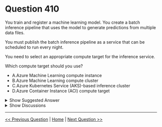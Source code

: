 # Question 410

You train and register a machine learning model. You create a batch inference pipeline that uses the model to generate predictions from multiple data files.

You must publish the batch inference pipeline as a service that can be scheduled to run every night.

You need to select an appropriate compute target for the inference service.

Which compute target should you use?

* A.Azure Machine Learning compute instance
* B.Azure Machine Learning compute cluster
* C.Azure Kubernetes Service (AKS)-based inference cluster
* D.Azure Container Instance (ACI) compute target

<details>
  <summary>Show Suggested Answer</summary>

  <strong>B</strong><br>

</details>

<details>
  <summary>Show Discussions</summary>

<blockquote><p><strong>BTAB</strong> <code>(Fri 13 Jan 2023 03:18)</code> - <em>Upvotes: 10</em></p><p>I think the confusion here is real-time vs batch.  A real-time inference pipeline should use AKS.  This is a BATCH inference pipeline.  The answer is B.</p></blockquote>
<blockquote><p><strong>manualrg</strong> <code>(Sun 29 Jan 2023 12:58)</code> - <em>Upvotes: 2</em></p><p>I agree the answer is B. Indeed, in the example notebook: Create a Batch Inferencing Service
https://github.com/MicrosoftLearning/mslearn-dp100/blob/main/10%20-%20Create%20a%20Batch%20Inferencing%20Service.ipynb
Existing compute cluster resource is checked and set as pipeline compute target:
try:
    # Check for existing compute target
    inference_cluster = ComputeTarget(workspace=ws, name=cluster_name)
...
parallel_run_config = ParallelRunConfig(
    source_directory=experiment_folder,
    entry_script=&quot;batch_diabetes.py&quot;,
    mini_batch_size=&quot;5&quot;,
    error_threshold=10,
    output_action=&quot;append_row&quot;,
    environment=batch_env,
    compute_target=inference_cluster,
    node_count=2)</p></blockquote>
<blockquote><p><strong>445f1bd</strong> <code>(Sun 27 Jul 2025 22:08)</code> - <em>Upvotes: 1</em></p><p>Azure Machine Learning compute cluster (option B) is intended for scalable, parallel workloads and is the recommended target for batch pipelines.

Compute instance (option A) is for development and interactive work, not production/scheduled batch jobs.

AKS (option C) and ACI (option D) are for real-time (online) inference, not batch inference.</p></blockquote>
<blockquote><p><strong>avinyc</strong> <code>(Thu 09 Jan 2025 00:20)</code> - <em>Upvotes: 1</em></p><p>Azure Machine Learning compute clusters are designed to handle batch workloads efficiently, which aligns with the requirement of processing multiple data files</p></blockquote>
<blockquote><p><strong>nposteraro</strong> <code>(Mon 18 Nov 2024 11:54)</code> - <em>Upvotes: 1</em></p><p>I think it&#x27;s C: https://learn.microsoft.com/en-us/azure/machine-learning/concept-compute-target?view=azureml-api-2#compute-targets-for-inference</p></blockquote>
<blockquote><p><strong>evangelist</strong> <code>(Sun 09 Jun 2024 08:41)</code> - <em>Upvotes: 1</em></p><p>C is for real time B for batch</p></blockquote>
<blockquote><p><strong>sl_mslconsulting</strong> <code>(Thu 30 May 2024 01:24)</code> - <em>Upvotes: 1</em></p><p>based on the SDK V2 Doc: https://learn.microsoft.com/en-us/azure/machine-learning/concept-compute-target?view=azureml-api-2#compute-targets-for-inference</p></blockquote>
<blockquote><p><strong>PI_Team</strong> <code>(Thu 24 Aug 2023 16:34)</code> - <em>Upvotes: 1</em></p><p>Azure Kubernetes Service (AKS) is a managed Kubernetes service that simplifies the deployment and management of a Kubernetes cluster in Azure1. An AKS-based inference cluster can be used to deploy machine learning models for real-time inferencing, but it is not the best choice for running batch inference jobs. For batch inference, you would want to use a compute target that can distribute the processing of large amounts of data across multiple nodes in the cloud</p></blockquote>
<blockquote><p><strong>BTAB</strong> <code>(Fri 13 Jan 2023 03:18)</code> - <em>Upvotes: 3</em></p><p>Voting B</p></blockquote>
<blockquote><p><strong>Crusader2k13</strong> <code>(Thu 15 Dec 2022 11:23)</code> - <em>Upvotes: 3</em></p><p>I think the answer B is indeed correct! There is no wording about a &quot;production-level&quot; or &quot;heavy-workload&quot; deployment (this would always hint to AKS), and according to the documentation: 

https://learn.microsoft.com/en-us/azure/machine-learning/concept-compute-target

a compute-cluster supports job-scheduling aka scheduling to run every night, and scales up and down depending on the configuration.</p></blockquote>
<blockquote><p><strong>silva_831</strong> <code>(Wed 16 Nov 2022 06:48)</code> - <em>Upvotes: 1</em></p><p>Yes, Answer should be AKS</p></blockquote>
<blockquote><p><strong>JTWang</strong> <code>(Mon 24 Oct 2022 03:23)</code> - <em>Upvotes: 3</em></p><p>Answer should be AKS.

Compute targets for inference:
1.Local web service
2.Azure Machine Learning endpoints
3.Azure Machine Learning Kubernetes
4.Azure Container Instances (SDK/CLI v1 only)

https://learn.microsoft.com/en-us/azure/machine-learning/concept-compute-target</p></blockquote>
<blockquote><p><strong>ZoeJ</strong> <code>(Thu 27 Apr 2023 03:22)</code> - <em>Upvotes: 1</em></p><p>I agree with you</p></blockquote>
<blockquote><p><strong>amokrane_mancer</strong> <code>(Tue 18 Oct 2022 12:35)</code> - <em>Upvotes: 3</em></p><p>It should be aks !</p></blockquote>
<blockquote><p><strong>claps92</strong> <code>(Fri 09 Sep 2022 07:49)</code> - <em>Upvotes: 2</em></p><p>why not AKS?</p></blockquote>

</details>

---

[<< Previous Question](question_409.md) | [Home](/index.md) | [Next Question >>](question_411.md)
